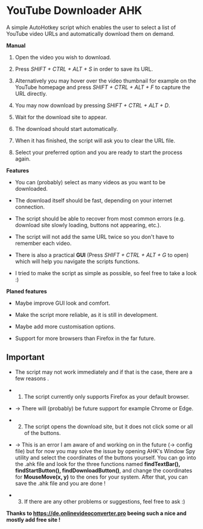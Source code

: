 # YouTube Downloader AHK

  

A simple AutoHotkey script which enables the user to select a list of YouTube video URLs and automatically download them on demand.

  

**Manual**

  

1. Open the video you wish to download.

2. Press *SHIFT + CTRL + ALT + S* in order to save its URL.

3. Alternatively you may hover over the video thumbnail for example on the YouTube homepage and press *SHIFT + CTRL + ALT + F* to capture the URL directly.

4. You may now download by pressing *SHIFT + CTRL + ALT + D*.

5. Wait for the download site to appear.

6. The download should start automatically.

7. When it has finished, the script will ask you to clear the URL file.

8. Select your preferred option and you are ready to start the process again.

  

**Features**

  

- You can (probably) select as many videos as you want to be downloaded.

- The download itself should be fast, depending on your internet connection.

- The script should be able to recover from most common errors (e.g. download site slowly loading, buttons not appearing, etc.).

- The script will not add the same URL twice so you don't have to remember each video.

- There is also a practical **GUI** (Press *SHIFT + CTRL + ALT + G* to open) which will help you navigate the scripts functions.

- I tried to make the script as simple as possible, so feel free to take a look :)

  

**Planed features**

  

- Maybe improve GUI look and comfort.

- Make the script more reliable, as it is still in development.
- Maybe add more customisation options.

- Support for more browsers than Firefox in the far future.

  

## Important

  

- The script may not work immediately and if that is the case, there are a few reasons .

-  1. The script currently only supports Firefox as your default browser.

- → There will (probably) be future support for example Chrome or Edge.

-  2. The script opens the download site, but it does not click some or all of the buttons.

- → This is an error I am aware of and working on in the future (→ config file) but for now you may solve the issue by opening AHK's Window Spy utility and select the coordinates of the buttons yourself. You can go into the .ahk file and look for the three functions named **findTextBar(), findStartButton(), findDownloadButton()**, and change the coordinates for **MouseMove(x, y)** to the ones for your system. After that, you can save the .ahk file and you are done !

-  3. If there are any other problems or suggestions, feel free to ask :)

  

**Thanks to https://de.onlinevideoconverter.pro beeing such a nice and mostly add free site !**